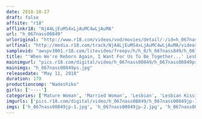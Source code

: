 ```yaml
---
date: 2018-10-27
draft: false
affsite: "r18"
afflinkr18: "NjA4LjEuMS4xLjAuMC4wLjAuMA"
url: "h_067nass00849"
urloriginal: "http://www.r18.com/videos/vod/movies/detail/-/id=h_067nass00849"
urlfinal: "http://media.r18.com/track/NjA4LjEuMS4xLjAuMC4wLjAuMA/videos/vod/movies/detail/-/id=h_067nass00849"
samplevid: "awspv3001.r18.com/litevideo/freepv/h/h_0/h_067nass849/h_067nass849_dmb_w.mp4"
title: "'When We're Reborn Again, I Want For Us To Be Together...' Lesbian Series Sex So Good, Their Bodies Fit So Well Together, That They Will Never Stop Fucking"
mainimgurl: "pics.r18.com/digital/video/h_067nass00849/h_067nass00849ps.jpg"
mainimgs: "h_067nass00849ps.jpg"
releasedate: "May 11, 2018"
duration: 179
productioncomp: "Nadeshiko"
girls: ['----']
categories: ['Mature Woman', 'Married Woman', 'Lesbian', 'Lesbian Kissing', 'Compilation']
imgurls: ['pics.r18.com/digital/video/h_067nass00849/h_067nass00849jp-1.jpg', 'pics.r18.com/digital/video/h_067nass00849/h_067nass00849jp-2.jpg', 'pics.r18.com/digital/video/h_067nass00849/h_067nass00849jp-3.jpg', 'pics.r18.com/digital/video/h_067nass00849/h_067nass00849jp-4.jpg', 'pics.r18.com/digital/video/h_067nass00849/h_067nass00849jp-5.jpg', 'pics.r18.com/digital/video/h_067nass00849/h_067nass00849jp-6.jpg', 'pics.r18.com/digital/video/h_067nass00849/h_067nass00849jp-7.jpg', 'pics.r18.com/digital/video/h_067nass00849/h_067nass00849jp-8.jpg', 'pics.r18.com/digital/video/h_067nass00849/h_067nass00849jp-9.jpg', 'pics.r18.com/digital/video/h_067nass00849/h_067nass00849jp-10.jpg', 'pics.r18.com/digital/video/h_067nass00849/h_067nass00849jp-11.jpg', 'pics.r18.com/digital/video/h_067nass00849/h_067nass00849jp-12.jpg', 'pics.r18.com/digital/video/h_067nass00849/h_067nass00849jp-13.jpg', 'pics.r18.com/digital/video/h_067nass00849/h_067nass00849jp-14.jpg', 'pics.r18.com/digital/video/h_067nass00849/h_067nass00849jp-15.jpg', 'pics.r18.com/digital/video/h_067nass00849/h_067nass00849jp-16.jpg', 'pics.r18.com/digital/video/h_067nass00849/h_067nass00849jp-17.jpg', 'pics.r18.com/digital/video/h_067nass00849/h_067nass00849jp-18.jpg', 'pics.r18.com/digital/video/h_067nass00849/h_067nass00849jp-19.jpg', 'pics.r18.com/digital/video/h_067nass00849/h_067nass00849jp-20.jpg']
imgs: ['h_067nass00849jp-1.jpg', 'h_067nass00849jp-2.jpg', 'h_067nass00849jp-3.jpg', 'h_067nass00849jp-4.jpg', 'h_067nass00849jp-5.jpg', 'h_067nass00849jp-6.jpg', 'h_067nass00849jp-7.jpg', 'h_067nass00849jp-8.jpg', 'h_067nass00849jp-9.jpg', 'h_067nass00849jp-10.jpg', 'h_067nass00849jp-11.jpg', 'h_067nass00849jp-12.jpg', 'h_067nass00849jp-13.jpg', 'h_067nass00849jp-14.jpg', 'h_067nass00849jp-15.jpg', 'h_067nass00849jp-16.jpg', 'h_067nass00849jp-17.jpg', 'h_067nass00849jp-18.jpg', 'h_067nass00849jp-19.jpg', 'h_067nass00849jp-20.jpg']
---
```

